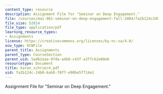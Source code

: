 ```yaml
---
content_type: resource
description: Assignment File for "Seminar on Deep Engagement."
file: /courses/mas-961-seminar-on-deep-engagement-fall-2004/fa2b124c24b06ab870f7e90be57f14e1_karen_schrier4.pdf
file_size: 52814
file_type: application/pdf
learning_resource_types:
- Assignments
license: https://creativecommons.org/licenses/by-nc-sa/4.0/
ocw_type: OCWFile
parent_title: Assignments
parent_type: CourseSection
parent_uid: 5ad62aaa-97da-a4b8-c43f-a3ffc62e80e6
resourcetype: Document
title: karen_schrier4.pdf
uid: fa2b124c-24b0-6ab8-70f7-e90be57f14e1
---
```

Assignment File for "Seminar on Deep Engagement."